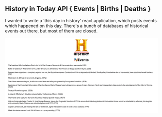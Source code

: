 ## History in Today API { Events | Births | Deaths }

I wanted to write a 'this day in history' react application, which posts events which happened on this day. There's a bunch of databases of historical events out there, but most of them are closed.

<img src="src/images/screenshot.png" />
